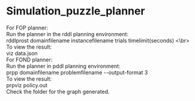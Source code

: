 # Simulation_puzzle_planner

For FOP planner:</br>
Run the planner in the rddl planning environment:</br>
rddlprost domainfilename instancefilename trials timelimit(seconds) <\br>
To view the result:</br>
viz data.json</br>
For FOND planner:</br>
Run the planner in pddl planning environment:</br>
prpp domainfilename problemfilename  --output-format 3</br>
To view the result:</br>
prpviz policy.out</br>
Check the folder for the graph generated.
